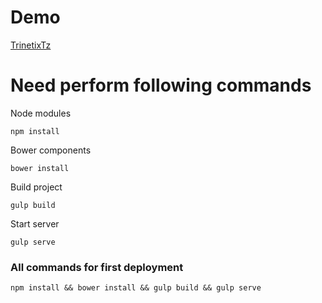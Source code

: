 # Demo
[TrinetixTz](https://andreysupryaga.github.io/TrinetixTz)


# Need perform following commands

Node modules
```
npm install
```

Bower components
```
bower install
```

Build project
```
gulp build
```

Start server
```
gulp serve
```

### All commands for first deployment

```
npm install && bower install && gulp build && gulp serve
```
